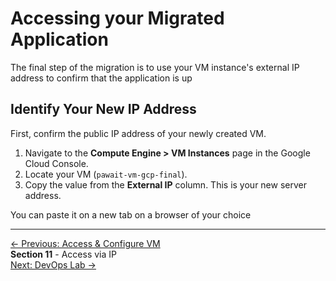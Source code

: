 # Accessing your Migrated Application

The final step of the migration is to use your VM instance's external IP address to confirm that the application is up

## Identify Your New IP Address

First, confirm the public IP address of your newly created VM.

1.  Navigate to the **Compute Engine > VM Instances** page in the Google Cloud Console.
2.  Locate your VM (`pawait-vm-gcp-final`).
3.  Copy the value from the **External IP** column. This is your new server address.

You can paste it on a new tab on a browser of your choice

--- 

<div class="page-nav">
<div class="nav-item">
<a href="../migration-phase9-access-vm/" class="btn-secondary">← Previous:  Access & Configure VM</a>
</div>
<div class="nav-item">
<span><strong>Section 11</strong> - Access via IP</span>
</div>
<div class="nav-item">
<a href="../../devops-lab/" class="btn-primary">Next: DevOps Lab →</a>
</div>
</div>